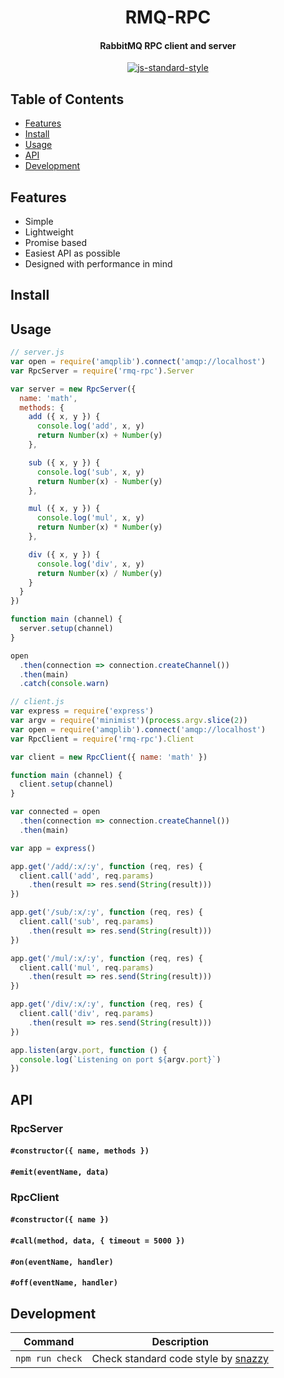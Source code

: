 <h1 align="center">RMQ-RPC</h1>
<h4 align="center">RabbitMQ RPC client and server</h4>

<p align="center">
   <a href="https://github.com/feross/standard" target="_blank">
      <img src="https://img.shields.io/badge/code%20style-standard-brightgreen.svg?style=flat" alt="js-standard-style"></img>
   </a>
</p>

## Table of Contents

- [Features](#features)
- [Install](#install)
- [Usage](#usage)
- [API](#api)
- [Development](#development)

## Features

- Simple
- Lightweight
- Promise based
- Easiest API as possible
- Designed with performance in mind

## Install

## Usage

```js
// server.js
var open = require('amqplib').connect('amqp://localhost')
var RpcServer = require('rmq-rpc').Server

var server = new RpcServer({
  name: 'math',
  methods: {
    add ({ x, y }) {
      console.log('add', x, y)
      return Number(x) + Number(y)
    },

    sub ({ x, y }) {
      console.log('sub', x, y)
      return Number(x) - Number(y)
    },

    mul ({ x, y }) {
      console.log('mul', x, y)
      return Number(x) * Number(y)
    },

    div ({ x, y }) {
      console.log('div', x, y)
      return Number(x) / Number(y)
    }
  }
})

function main (channel) {
  server.setup(channel)
}

open
  .then(connection => connection.createChannel())
  .then(main)
  .catch(console.warn)
```

```js
// client.js
var express = require('express')
var argv = require('minimist')(process.argv.slice(2))
var open = require('amqplib').connect('amqp://localhost')
var RpcClient = require('rmq-rpc').Client

var client = new RpcClient({ name: 'math' })

function main (channel) {
  client.setup(channel)
}

var connected = open
  .then(connection => connection.createChannel())
  .then(main)

var app = express()

app.get('/add/:x/:y', function (req, res) {
  client.call('add', req.params)
    .then(result => res.send(String(result)))
})

app.get('/sub/:x/:y', function (req, res) {
  client.call('sub', req.params)
    .then(result => res.send(String(result)))
})

app.get('/mul/:x/:y', function (req, res) {
  client.call('mul', req.params)
    .then(result => res.send(String(result)))
})

app.get('/div/:x/:y', function (req, res) {
  client.call('div', req.params)
    .then(result => res.send(String(result)))
})

app.listen(argv.port, function () {
  console.log(`Listening on port ${argv.port}`)
})
```

## API

### RpcServer

#### `#constructor({ name, methods })`

#### `#emit(eventName, data)`

### RpcClient

#### `#constructor({ name })`

#### `#call(method, data, { timeout = 5000 })`

#### `#on(eventName, handler)`

#### `#off(eventName, handler)`


## Development

Command | Description
------- | -----------
`npm run check` | Check standard code style by [snazzy](https://www.npmjs.com/package/snazzy)
